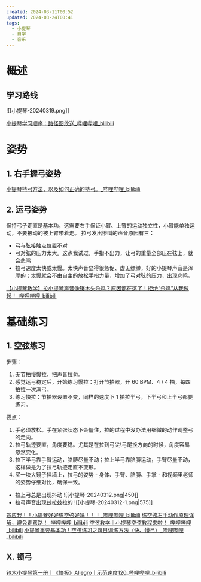 ```yaml
---
created: 2024-03-11T00:52
updated: 2024-03-24T00:41
tags:
  - 小提琴
  - 自学
  - 音乐
---
```

# 概述

## 学习路线

![[小提琴-20240319.png]]

[小提琴学习顺序：路径图放送\_哔哩哔哩\_bilibili](https://www.bilibili.com/video/BV17b4y1K7tP)
# 姿势

## 1. 右手握弓姿势

[小提琴持弓方法，以及如何正确的持弓。\_哔哩哔哩\_bilibili](https://www.bilibili.com/video/BV1fT4y1q7do/?spm_id_from=333.337.search-card.all.click&vd_source=fe2b354520b868ba69b2aedcab7cfe16)

## 2. 运弓姿势

保持弓子走直是基本功，这需要右手保证小臂、上臂的运动独立性，小臂能单独运动，不要被动的被上臂带着走。
拉弓发出惨叫的声音原因有三：
- 弓与弦接触点位置不对
- 弓对弦的压力太大。这点我试过，手指不出力，让弓的重量全部压在弦上，就会悲鸣
- 拉弓速度太快或太慢。太快声音显得很急促、虚无缥缈，好的小提琴声音是浑厚的；太慢就会不由自主的放松手指力量，增加了弓对弦的压力，出现悲鸣。

[【小提琴教学】拉小提琴声音像锯木头杀鸡？原因都在这了！拒绝“杀鸡”从我做起！\_哔哩哔哩\_bilibili](https://www.bilibili.com/video/BV1Ab41137xN)

# 基础练习

## 1. 空弦练习

步骤：
1. 无节拍慢慢拉，把声音拉匀。
2. 感觉运弓稳定后，开始练习慢拉：打开节拍器，开 60 BPM、4 / 4 拍，每四拍拉一次满弓。
3. 练习快拉：节拍器设置不变，同样的速度下 1 拍拉半弓。下半弓和上半弓都要练习。

要点：
1. 手必须放松。手在紧张状态下会僵住，拉的过程中没办法用细微的动作调整弓的走向。
2. 拉弓轨迹要直，角度要稳。尤其是在拉到弓尖\弓尾换方向的时候，角度容易忽然变化。
3. 拉下半弓靠手臂运动，胳膊尽量不动；拉上半弓靠胳膊运动，手臂尽量不动，这样做是为了拉弓轨迹走直不变形。
4. 买一块大镜子挂墙上，拉弓的姿势 - 身体、手臂、胳膊、手掌 - 和视频里老师的姿势仔细对比，确保一致。

- 拉上弓总是出现抖动
	![[小提琴-20240312.png|450]]
- 拉弓声音出现兹拉兹拉的
	![[小提琴-20240312-1.png|575]]


[答应我！！小提琴好好练空弦好吗！！！\_哔哩哔哩\_bilibili](https://www.bilibili.com/video/BV11d4y1j7wW)
[练空弦右手动作原理详解，避免走弯路！\_哔哩哔哩\_bilibili](https://www.bilibili.com/video/BV1KG411G7h3)
[空弦教学｜小提琴空弦教程来啦！\_哔哩哔哩\_bilibili](https://www.bilibili.com/video/BV15v4y1N76J)
[小提琴重要基本功！空弦练习之每日训练方法（快、慢弓）\_哔哩哔哩\_bilibili](https://www.bilibili.com/video/BV1KS4y1J7wk)

## X. 顿弓

[铃木小提琴第一册｜《快板》Allegro｜示范速度120\_哔哩哔哩\_bilibili](https://www.bilibili.com/video/BV19541117AU)